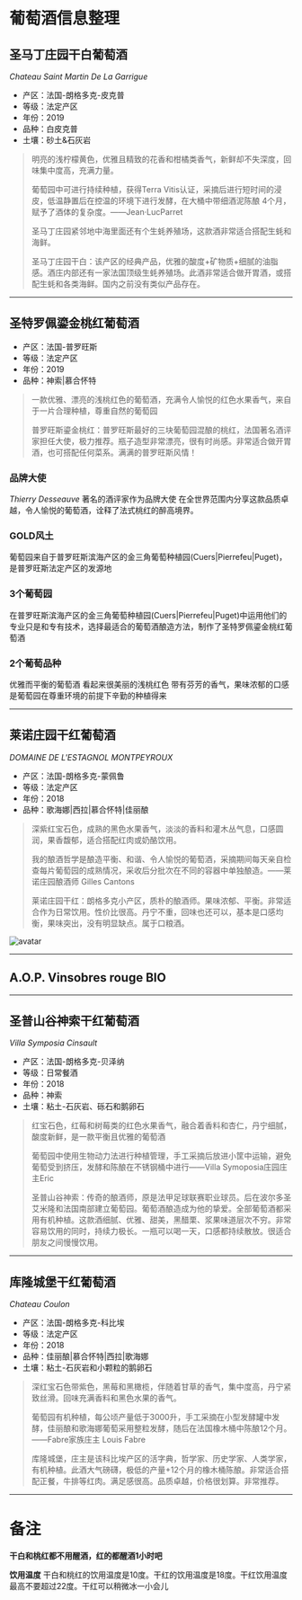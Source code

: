 # 葡萄酒信息整理
## 圣马丁庄园干白葡萄酒
*Chateau Saint Martin De La Garrigue*
- 产区：法国-朗格多克-皮克普
- 等级：法定产区
- 年份：2019
- 品种：白皮克普
- 土壤：砂土&石灰岩
>明亮的浅柠檬黄色，优雅且精致的花香和柑橘类香气，新鲜却不失深度，回味集中度高，充满力量。
>
>葡萄园中可进行持续种植，获得Terra Vitis认证，采摘后进行短时间的浸皮，低温静置后在控温的环境下进行发酵，在大桶中带细酒泥陈酿 4个月，赋予了酒体的复杂度。——Jean·LucParret
>
>圣马丁庄园紧邻地中海里面还有个生蚝养殖场，这款酒非常适合搭配生蚝和海鲜。
>
>圣马丁庄园干白：该产区的经典产品，优雅的酸度+矿物质+细腻的油脂感。酒庄内部还有一家法国顶级生蚝养殖场。此酒非常适合做开胃酒，或搭配生蚝和各类海鲜。国内之前没有类似产品存在。

---

## 圣特罗佩鎏金桃红葡萄酒
- 产区：法国-普罗旺斯
- 等级：法定产区
- 年份：2019
- 品种：神索|慕合怀特
>一款优雅、漂亮的浅桃红色的葡萄酒，充满令人愉悦的红色水果香气，来自于一片合理种植，尊重自然的葡萄园
>
>普罗旺斯鎏金桃红：普罗旺斯最好的三块葡萄园混酿的桃红，法国著名酒评家担任大使，极力推荐。瓶子造型非常漂亮，很有时尚感。非常适合做开胃酒，也可搭配任何菜系。满满的普罗旺斯风情！

### 品牌大使
*Thierry Desseauve*
著名的酒评家作为品牌大使
在全世界范围内分享这款品质卓越，令人愉悦的葡萄酒，诠释了法式桃红的醉高境界。

### GOLD风土
葡萄园来自于普罗旺斯滨海产区的金三角葡萄种植园(Cuers|Pierrefeu|Puget)，是普罗旺斯法定产区的发源地
### 3个葡萄园
在普罗旺斯滨海产区的金三角葡萄种植园(Cuers|Pierrefeu|Puget)中运用他们的专业只是和专有技术，选择最适合的葡萄酒酿造方法，制作了圣特罗佩鎏金桃红葡萄酒
### 2个葡萄品种
优雅而平衡的葡萄酒
看起来很美丽的浅桃红色
带有芬芳的香气，果味浓郁的口感
是葡萄园在尊重环境的前提下辛勤的种植得来

---

## 莱诺庄园干红葡萄酒
*DOMAINE DE L'ESTAGNOL MONTPEYROUX*
- 产区：法国-朗格多克-蒙佩鲁
- 等级：法定产区
- 年份：2018
- 品种：歌海娜|西拉|慕合怀特|佳丽酿
>深紫红宝石色，成熟的黑色水果香气，淡淡的香料和灌木丛气息，口感圆润，果香馥郁，适合搭配红肉或奶酪饮用。
>
>我的酿酒哲学是酿造平衡、和谐、令人愉悦的葡萄酒，采摘期间每天亲自检查每片葡萄园的成熟情况，采收后分批次在不同的容器中单独酿造。——莱诺庄园酿酒师 Gilles Cantons
>
>莱诺庄园干红：朗格多克小产区，质朴的酿酒师。果味浓郁、平衡。非常适合作为日常饮用。性价比很高。丹宁不重，回味也还可以，基本是口感均衡，果味突出，没有明显缺点。属于口粮酒。

![avatar](https://github.com/NayamiOR/Sante/blob/master/%E9%85%92%E5%9B%BE%E7%89%87/%E8%8E%B1%E8%AF%BA%E5%B9%B2%E7%BA%A2.png)

---

## A.O.P. Vinsobres rouge BIO

---

## 圣普山谷神索干红葡萄酒
*Villa Symposia Cinsault*
- 产区：法国-朗格多克-贝泽纳
- 等级：日常餐酒
- 年份：2018
- 品种：神索
- 土壤：粘土-石灰岩、砾石和鹅卵石

>红宝石色，红莓和树莓类的红色水果香气，融合着香料和杏仁，丹宁细腻，酸度新鲜，是一款平衡且优雅的葡萄酒
>
>葡萄园中使用生物动力法进行种植管理，手工采摘后放进小筐中运输，避免葡萄受到挤压，发酵和陈酿在不锈钢桶中进行——Villa Symoposia庄园庄主Eric
>
>圣普山谷神索：传奇的酿酒师，原是法甲足球联赛职业球员。后在波尔多圣艾米隆和法国南部建立葡萄园。葡萄酒酿造成为他的挚爱。全部葡萄酒都采用有机种植。这款酒细腻、优雅、甜美，黑醋栗、浆果味道层次不穷。非常容易饮用的同时，持续力极长。一瓶可以喝一天，口感都持续散放。很适合朋友之间慢慢饮用。

---

## 库隆城堡干红葡萄酒
*Chateau Coulon*
- 产区：法国-朗格多克-科比埃
- 等级：法定产区
- 年份：2018
- 品种：佳丽酿|慕合怀特|西拉|歌海娜
- 土壤：粘土-石灰岩和小颗粒的鹅卵石

>深红宝石色带紫色，黑莓和黑橄榄，伴随着甘草的香气，集中度高，丹宁紧致丝滑。回味充满香料和黑色水果的香气。
>
>葡萄园有机种植，每公顷产量低于3000升，手工采摘在小型发酵罐中发酵，佳丽酿和歌海娜葡萄采用整粒发酵，随后在法国橡木桶中陈酿12个月。——Fabre家族庄主	Louis Fabre
>
>库隆城堡，庄主是该科比埃产区的活字典，哲学家、历史学家、人类学家，有机种植。此酒大气磅礴，极低的产量+12个月的橡木桶陈酿。非常适合搭配正餐，牛排等红肉。满足感很高。品质卓越，价格很划算。非常推荐。

---

# 备注
**干白和桃红都不用醒酒，红的都醒酒1小时吧**

**饮用温度**	干白和桃红的饮用温度是10度。干红的饮用温度是18度。干红饮用温度最高不要超过22度。干红可以稍微冰一小会儿
